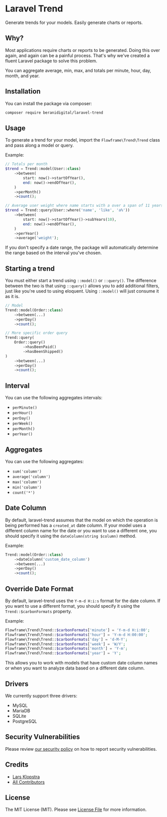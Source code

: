 # Laravel Trend

Generate trends for your models. Easily generate charts or reports.

## Why?

Most applications require charts or reports to be generated. Doing this over again, and again can be a painful process. That's why we've created a fluent Laravel package to solve this problem.

You can aggregate average, min, max, and totals per minute, hour, day, month, and year.

## Installation

You can install the package via composer:

```bash
composer require beranidigital/laravel-trend
```

## Usage

To generate a trend for your model, import the `Flowframe\Trend\Trend` class and pass along a model or query.

Example:

```php
// Totals per month
$trend = Trend::model(User::class)
    ->between(
        start: now()->startOfYear(),
        end: now()->endOfYear(),
    )
    ->perMonth()
    ->count();

// Average user weight where name starts with a over a span of 11 years, results are grouped per year
$trend = Trend::query(User::where('name', 'like', 'a%'))
    ->between(
        start: now()->startOfYear()->subYears(10),
        end: now()->endOfYear(),
    )
    ->perYear()
    ->average('weight');
```

If you don't specify a date range, the package will automatically determine the range based on the interval you've
chosen.

## Starting a trend

You must either start a trend using `::model()` or `::query()`. The difference between the two is that using `::query()` allows you to add additional filters, just like you're used to using eloquent. Using `::model()` will just consume it as it is.

```php
// Model
Trend::model(Order::class)
    ->between(...)
    ->perDay()
    ->count();

// More specific order query
Trend::query(
    Order::query()
        ->hasBeenPaid()
        ->hasBeenShipped()
)
    ->between(...)
    ->perDay()
    ->count();
```

## Interval

You can use the following aggregates intervals:

-   `perMinute()`
-   `perHour()`
-   `perDay()`
- `perWeek()`
-   `perMonth()`
-   `perYear()`

## Aggregates

You can use the following aggregates:

-   `sum('column')`
-   `average('column')`
-   `max('column')`
-   `min('column')`
-   `count('*')`

## Date Column

By default, laravel-trend assumes that the model on which the operation is being performed has a `created_at` date column. If your model uses a different column name for the date or you want to use a different one, you should specify it using the `dateColumn(string $column)` method.

Example:

```php
Trend::model(Order::class)
    ->dateColumn('custom_date_column')
    ->between(...)
    ->perDay()
    ->count();
```

## Override Date Format

By default, laravel-trend uses the `Y-m-d H:i:s` format for the date column. If you want to use a different format, you
should specify it using the `Trend::$carbonFormats` property.

Example:

```php
Flowframe\Trend\Trend::$carbonFormats['minute'] = 'Y-m-d H:i:00';
Flowframe\Trend\Trend::$carbonFormats['hour'] = 'Y-m-d H:00:00';
Flowframe\Trend\Trend::$carbonFormats['day'] = 'd-M-Y';
Flowframe\Trend\Trend::$carbonFormats['week'] = 'W/Y';
Flowframe\Trend\Trend::$carbonFormats['month'] = 'Y-m';
Flowframe\Trend\Trend::$carbonFormats['year'] = 'Y';

```

This allows you to work with models that have custom date column names or when you want to analyze data based on a different date column.

## Drivers

We currently support three drivers:

-   MySQL
-   MariaDB
-   SQLite
-   PostgreSQL

## Security Vulnerabilities

Please review [our security policy](../../security/policy) on how to report security vulnerabilities.

## Credits

-   [Lars Klopstra](https://github.com/flowframe)
-   [All Contributors](../../contributors)

## License

The MIT License (MIT). Please see [License File](LICENSE.md) for more information.
